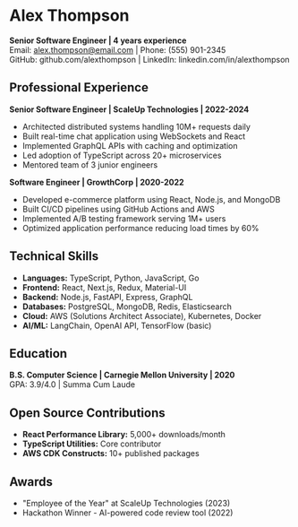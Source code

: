 # Alex Thompson
**Senior Software Engineer | 4 years experience**  
Email: alex.thompson@email.com | Phone: (555) 901-2345  
GitHub: github.com/alexthompson | LinkedIn: linkedin.com/in/alexthompson

## Professional Experience

**Senior Software Engineer | ScaleUp Technologies | 2022-2024**
- Architected distributed systems handling 10M+ requests daily
- Built real-time chat application using WebSockets and React
- Implemented GraphQL APIs with caching and optimization
- Led adoption of TypeScript across 20+ microservices
- Mentored team of 3 junior engineers

**Software Engineer | GrowthCorp | 2020-2022**
- Developed e-commerce platform using React, Node.js, and MongoDB
- Built CI/CD pipelines using GitHub Actions and AWS
- Implemented A/B testing framework serving 1M+ users
- Optimized application performance reducing load times by 60%

## Technical Skills
- **Languages:** TypeScript, Python, JavaScript, Go
- **Frontend:** React, Next.js, Redux, Material-UI
- **Backend:** Node.js, FastAPI, Express, GraphQL
- **Databases:** PostgreSQL, MongoDB, Redis, Elasticsearch
- **Cloud:** AWS (Solutions Architect Associate), Kubernetes, Docker
- **AI/ML:** LangChain, OpenAI API, TensorFlow (basic)

## Education
**B.S. Computer Science | Carnegie Mellon University | 2020**  
GPA: 3.9/4.0 | Summa Cum Laude

## Open Source Contributions
- **React Performance Library:** 5,000+ downloads/month
- **TypeScript Utilities:** Core contributor
- **AWS CDK Constructs:** 10+ published packages

## Awards
- "Employee of the Year" at ScaleUp Technologies (2023)
- Hackathon Winner - AI-powered code review tool (2022)